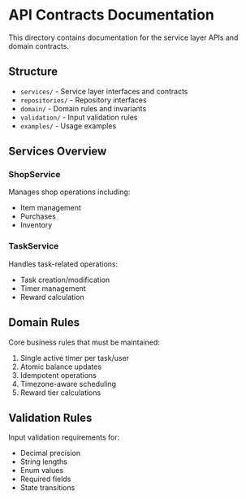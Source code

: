 # API Contracts Documentation

This directory contains documentation for the service layer APIs and domain contracts.

## Structure
- `services/` - Service layer interfaces and contracts
- `repositories/` - Repository interfaces
- `domain/` - Domain rules and invariants
- `validation/` - Input validation rules
- `examples/` - Usage examples

## Services Overview

### ShopService
Manages shop operations including:
- Item management
- Purchases
- Inventory

### TaskService
Handles task-related operations:
- Task creation/modification
- Timer management
- Reward calculation

## Domain Rules
Core business rules that must be maintained:
1. Single active timer per task/user
2. Atomic balance updates
3. Idempotent operations
4. Timezone-aware scheduling
5. Reward tier calculations

## Validation Rules
Input validation requirements for:
- Decimal precision
- String lengths
- Enum values
- Required fields
- State transitions